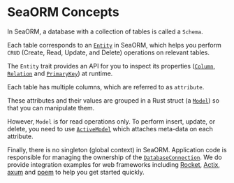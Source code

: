 # SeaORM Concepts

In SeaORM, a database with a collection of tables is called a `Schema`.

Each table corresponds to an [`Entity`](04-generate-entity/02-entity-structure.md#entity) in SeaORM, which helps you perform `CRUD` (Create, Read, Update, and Delete) operations on relevant tables.

The `Entity` trait provides an API for you to inspect its properties ([`Column`](04-generate-entity/02-entity-structure.md#column), [`Relation`](04-generate-entity/02-entity-structure.md#relation) and [`PrimaryKey`](04-generate-entity/02-entity-structure.md#primary-key)) at runtime.

Each table has multiple columns, which are referred to as `attribute`.

These attributes and their values are grouped in a Rust struct (a [`Model`](04-generate-entity/03-expanded-entity-structure.md#model)) so that you can manipulate them.

However, `Model` is for read operations only. To perform insert, update, or delete, you need to use [`ActiveModel`](04-generate-entity/03-expanded-entity-structure.md#active-model) which attaches meta-data on each attribute.

Finally, there is no singleton (global context) in SeaORM. Application code is responsible for managing the ownership of the [`DatabaseConnection`](02-install-and-config/03-connection.md). We do provide integration examples for web frameworks including [Rocket](https://github.com/SeaQL/sea-orm/tree/master/examples/rocket_example), [Actix](https://github.com/SeaQL/sea-orm/tree/master/examples/actix_example), [axum](https://github.com/SeaQL/sea-orm/tree/master/examples/axum_example) and [poem](https://github.com/SeaQL/sea-orm/tree/master/examples/poem_example) to help you get started quickly.